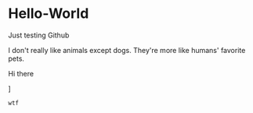 # Hello-World
Just testing Github

I don't really like animals except dogs. They're more like humans' favorite pets.
<p> Hi there <p/> ]

	wtf
